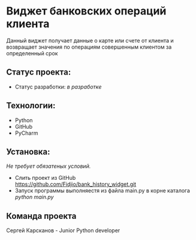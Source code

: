 # Виджет банковских операций клиента

Данный виджет получает данные о карте или счете от клиента и возвращает 
значения по операциям совершенным клиентом за определенный срок

## Статус проекта:
+ Статус разработки: *в разработке*

## Технологии: 
+ Python
+ GitHub
+ PyCharm

## Установка:
*Не требует обязатеных условий.*
+ Слить проект из GitHub https://github.com/Fidjio/bank_history_widget.git
+ Запуск программы выполняестя из файла main.py в корне каталога *python main.py*

## Команда проекта
Сергей Карсканов - Junior Python developer
